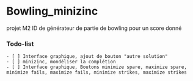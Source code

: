# Bowling_minizinc
projet M2 ID de générateur de partie de bowling pour un score donné

### Todo-list
    - [ ] Interface graphique, ajout de bouton "autre solution"
    - [ ] minizinc, mondéliser la complétion
    - [ ] Interface graphique, Boutons minimize spare, maximize spare, minimize fails, maximize fails, minimize strikes, maximize strikes
